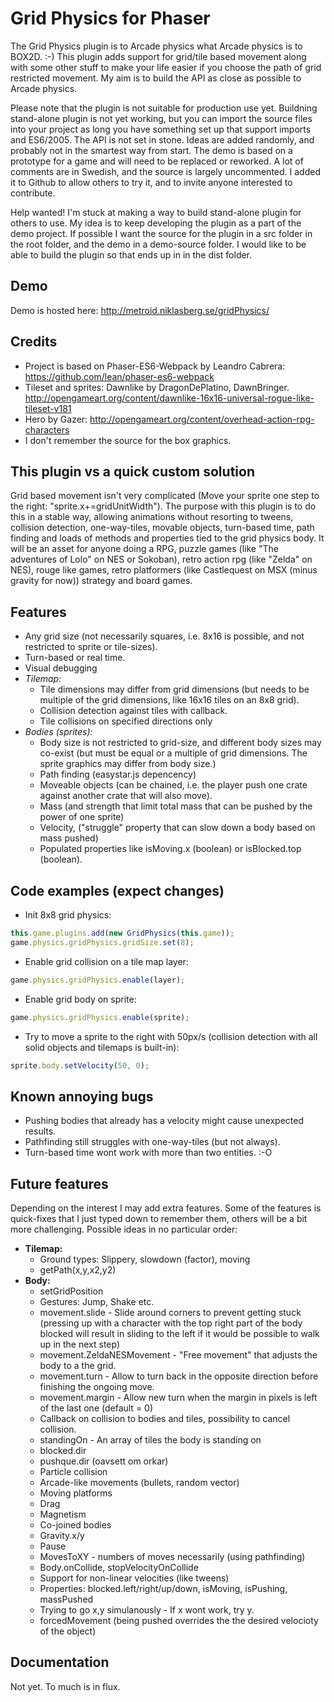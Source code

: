 # Grid Physics for Phaser

The Grid Physics plugin is to Arcade physics what Arcade physics is to BOX2D. :-) This plugin adds support for grid/tile based movement along with some other stuff to make your life easier if you choose the path of grid restricted movement. My aim is to build the API as close as possible to Arcade physics.

Please note that the plugin is not suitable for production use yet. Buildning stand-alone plugin is not yet working, but you can import the source files into your project as long you have something set up that support imports and ES6/2005. The API is not set in stone. Ideas are added randomly, and probably not in the smartest way from start. The demo is based on a prototype for a game and will need to be replaced or reworked. A lot of comments are in Swedish, and the source is largely uncommented. I added it to Github to allow others to try it, and to invite anyone interested to contribute.

Help wanted! I'm stuck at making a way to build stand-alone plugin for others to use. My idea is to keep developing the plugin as a part of the demo project. If possible I want the source for the plugin in a src folder in the root folder, and the demo in a demo-source folder. I would like to be able to build the plugin so that ends up in in the dist folder.

## Demo
Demo is hosted here: http://metroid.niklasberg.se/gridPhysics/

## Credits
* Project is based on Phaser-ES6-Webpack by Leandro Cabrera: https://github.com/lean/phaser-es6-webpack
* Tileset and sprites: Dawnlike by DragonDePlatino, DawnBringer. http://opengameart.org/content/dawnlike-16x16-universal-rogue-like-tileset-v181
* Hero by Gazer: http://opengameart.org/content/overhead-action-rpg-characters
* I don't remember the source for the box graphics.

## This plugin vs a quick custom solution
Grid based movement isn't very complicated (Move your sprite one step to the right: "sprite.x+=gridUnitWidth"). The purpose with this plugin is to do this in a stable way, allowing animations without resorting to tweens, collision detection, one-way-tiles, movable objects, turn-based time, path finding and loads of methods and properties tied to the grid physics body. It will be an asset for anyone doing a RPG, puzzle games (like "The adventures of Lolo" on NES or Sokoban), retro action rpg (like "Zelda" on NES), rouge like games, retro platformers (like Castlequest on MSX (minus gravity for now)) strategy and board games.

## Features
* Any grid size  (not necessarily squares, i.e. 8x16 is possible, and not restricted to sprite or tile-sizes).
* Turn-based or real time.
* Visual debugging
* *Tilemap:*
   * Tile dimensions may differ from grid dimensions (but needs to be multiple of the grid dimensions, like 16x16 tiles on an 8x8 grid).
   * Collision detection against tiles with callback.
   * Tile collisions on specified directions only
* *Bodies (sprites):*
   * Body size is not restricted to grid-size, and different body sizes may co-exist (but must be equal or a multiple of grid dimensions. The sprite graphics may differ from body size.)
   * Path finding (easystar.js depencency)
   * Moveable objects (can be chained, i.e. the player push one crate against another crate that will also move).
   * Mass (and strength that limit total mass that can be pushed by the power of one sprite)
   * Velocity, ("struggle" property that can slow down a body based on mass pushed)
   * Populated properties like isMoving.x (boolean) or isBlocked.top (boolean).

## Code examples (expect changes)
* Init 8x8 grid physics:
```javascript
this.game.plugins.add(new GridPhysics(this.game));
game.physics.gridPhysics.gridSize.set(8);
```

* Enable grid collision on a tile map layer:
```javascript
game.physics.gridPhysics.enable(layer);
```

* Enable grid body on sprite:
```javascript
game.physics.gridPhysics.enable(sprite);
```

* Try to move a sprite to the right with 50px/s (collision detection with all solid objects and tilemaps is built-in):
```javascript
sprite.body.setVelocity(50, 0);
```

## Known annoying bugs
* Pushing bodies that already has a velocity might cause unexpected results.
* Pathfinding still struggles with one-way-tiles (but not always).
* Turn-based time wont work with more than two entities. :-O

## Future features
Depending on the interest I may add extra features. Some of the features is quick-fixes that I just typed down to remember them, others will be a bit more challenging. Possible ideas in no particular order:
* **Tilemap:**
   * Ground types: Slippery, slowdown (factor), moving
   * getPath(x,y,x2,y2)
* **Body:**
   * setGridPosition
   * Gestures: Jump, Shake etc.
   * movement.slide - Slide around corners to prevent getting stuck (pressing up with a character with the top right part of the body blocked will result in sliding to the left if it would be possible to walk up in the next step)
   * movement.ZeldaNESMovement - "Free movement" that adjusts the body to a the grid.
   * movement.turn - Allow to turn back in the opposite direction before finishing the ongoing move.
   * movement.margin - Allow new turn when the margin in pixels is left of the last one (default = 0)
   * Callback on collision to bodies and tiles, possibility to cancel collision.
   * standingOn - An array of tiles the body is standing on
   * blocked.dir
   * pushque.dir (oavsett om orkar)
   * Particle collision
   * Arcade-like movements (bullets, random vector)
   * Moving platforms
   * Drag
   * Magnetism
   * Co-joined bodies
   * Gravity.x/y
   * Pause
   * MovesToXY - numbers of moves necessarily (using pathfinding)
   * Body.onCollide, stopVelocityOnCollide
   * Support for non-linear velocities (like tweens)
   * Properties: blocked.left/right/up/down, isMoving, isPushing, massPushed
   * Trying to go x,y simulanously - If x wont work, try y.
   * forcedMovement (being pushed overrides the the desired velocioty of the object)

## Documentation
Not yet. To much is in flux.
